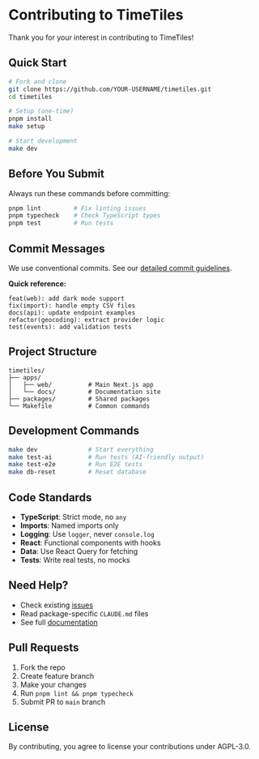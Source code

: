 # Contributing to TimeTiles

Thank you for your interest in contributing to TimeTiles!

## Quick Start

```bash
# Fork and clone
git clone https://github.com/YOUR-USERNAME/timetiles.git
cd timetiles

# Setup (one-time)
pnpm install
make setup

# Start development
make dev
```

## Before You Submit

Always run these commands before committing:

```bash
pnpm lint         # Fix linting issues
pnpm typecheck    # Check TypeScript types
pnpm test         # Run tests
```

## Commit Messages

We use conventional commits. See our [detailed commit guidelines](apps/docs/pages/developers/development/commit-guidelines.mdx).

**Quick reference:**
```
feat(web): add dark mode support
fix(import): handle empty CSV files
docs(api): update endpoint examples
refactor(geocoding): extract provider logic
test(events): add validation tests
```

## Project Structure

```
timetiles/
├── apps/
│   ├── web/          # Main Next.js app
│   └── docs/         # Documentation site
├── packages/         # Shared packages
└── Makefile          # Common commands
```

## Development Commands

```bash
make dev              # Start everything
make test-ai          # Run tests (AI-friendly output)
make test-e2e         # Run E2E tests
make db-reset         # Reset database
```

## Code Standards

- **TypeScript**: Strict mode, no `any`
- **Imports**: Named imports only
- **Logging**: Use `logger`, never `console.log`
- **React**: Functional components with hooks
- **Data**: Use React Query for fetching
- **Tests**: Write real tests, no mocks

## Need Help?

- Check existing [issues](https://github.com/jfilter/timetiles/issues)
- Read package-specific `CLAUDE.md` files
- See full [documentation](https://timetiles.org/docs)

## Pull Requests

1. Fork the repo
2. Create feature branch
3. Make your changes
4. Run `pnpm lint && pnpm typecheck`
5. Submit PR to `main` branch

## License

By contributing, you agree to license your contributions under AGPL-3.0.